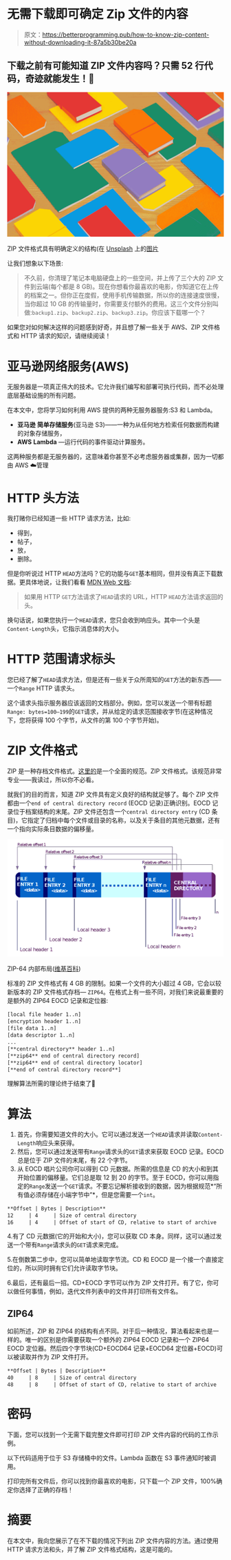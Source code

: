 # 无需下载即可确定 Zip 文件的内容

> 原文：<https://betterprogramming.pub/how-to-know-zip-content-without-downloading-it-87a5b30be20a>

## 下载之前有可能知道 ZIP 文件内容吗？只需 52 行代码，奇迹就能发生！🔮

![](img/84f5c4796d48eff81d7042b7c311c588.png)

ZIP 文件格式具有明确定义的结构(在 [Unsplash](https://unsplash.com/@brlimaproj) 上的[图片](https://unsplash.com/photos/Z19vToWBDIc)

让我们想象以下场景:

> 不久前，你清理了笔记本电脑硬盘上的一些空间，并上传了三个大的 ZIP 文件到云端(每个都是 8 GB)。现在你想看你最喜欢的电影，你知道它在上传的档案之一。但你正在度假，使用手机传输数据，所以你的连接速度很慢，当你超过 10 GB 的传输量时，你需要支付额外的费用。这三个文件分别叫做:`backup1.zip`、`backup2.zip`、`backup3.zip`。你应该下载哪一个？

如果您对如何解决这样的问题感到好奇，并且想了解一些关于 AWS、ZIP 文件格式和 HTTP 请求的知识，请继续阅读！

# 亚马逊网络服务(AWS)

无服务器是一项真正伟大的技术。它允许我们编写和部署可执行代码，而不必处理底层基础设施的所有问题。

在本文中，您将学习如何利用 AWS 提供的两种无服务器服务:S3 和 Lambda。

*   **亚马逊** **简单存储服务**(亚马逊 S3)——一种为从任何地方检索任何数据而构建的对象存储服务，
*   **AWS** **Lambda** —运行代码的事件驱动计算服务。

这两种服务都是无服务器的，这意味着你甚至不必考虑服务器或集群，因为一切都由 AWS ☁️管理

# HTTP 头方法

我打赌你已经知道一些 HTTP 请求方法，比如:

*   得到，
*   帖子，
*   放，
*   删除。

但是你听说过 HTTP `HEAD`方法吗？它的功能与`GET`基本相同，但并没有真正下载数据。更具体地说，让我们看看 [MDN Web 文档](https://developer.mozilla.org/en-US/docs/Web/HTTP/Methods/HEAD):

> 如果用 HTTP `GET`方法请求了`HEAD`请求的 URL，HTTP `HEAD`方法请求返回的头。

换句话说，如果您执行一个`HEAD`请求，您只会收到响应头。其中一个头是`Content-Length`头，它指示消息体的大小。

# HTTP 范围请求标头

您已经了解了`HEAD`请求方法，但是还有一些关于众所周知的`GET`方法的新东西——一个`Range` HTTP 请求头。

这个请求头指示服务器应该返回的文档部分。例如，您可以发送一个带有标题`Range: bytes=100–199`的`GET`请求，并从给定的请求范围接收字节(在这种情况下，您将获得 100 个字节，从文件的第 100 个字节开始)。

# ZIP 文件格式

ZIP 是一种存档文件格式。[这里的](https://pkware.cachefly.net/webdocs/casestudies/APPNOTE.TXT)是一个全面的规范。ZIP 文件格式。该规范非常专业——我读过，所以你不必看。

就我们的目的而言，知道 ZIP 文件具有定义良好的结构就足够了。每个 ZIP 文件都由一个`end of central directory record` (EOCD 记录)正确识别。EOCD 记录位于档案结构的末尾。ZIP 文件还包含一个`central directory entry` (CD 条目)，它指定了归档中每个文件或目录的名称，以及关于条目的其他元数据，还有一个指向实际条目数据的偏移量。

![](img/9371f54066ed615eef0fc53580d7226e.png)

ZIP-64 内部布局([维基百科](https://en.wikipedia.org/wiki/ZIP_(file_format)?oldformat=true))

标准的 ZIP 文件格式有 4 GB 的限制。如果一个文件的大小超过 4 GB，它会以较新版本的 ZIP 文件格式存档— `ZIP64`。在格式上有一些不同，对我们来说最重要的是额外的 ZIP64 EOCD 记录和定位器:

```
[local file header 1..n]
[encryption header 1..n]
[file data 1..n]
[data descriptor 1..n]
...
[**central directory** header 1..n]
[**zip64** end of central directory record]
[**zip64** end of central directory locator] 
[**end of central directory record**]
```

理解算法所需的理论终于结束了🎉

# **算法**

1.  首先，你需要知道文件的大小。它可以通过发送一个`HEAD`请求并读取`Content-Length`响应头来获得。
2.  然后，您可以通过发送带有`Range`请求头的`GET`请求来获取 EOCD 记录。EOCD 总是位于 ZIP 文件的末尾，有 22 个字节。
3.  从 EOCD 唱片公司你可以得到 CD 元数据。所需的信息是 CD 的大小和到其开始位置的偏移量。它们总是取 12 到 20 的字节。至于 EOCD，你可以用指定的`Range`发送一个`GET`请求。不要忘记解析接收到的数据，因为根据规范*“所有值必须存储在小端字节中”*，但是您需要一个`int`。

```
**Offset | Bytes | Description**
12     | 4     | Size of central directory
16     | 4     | Offset of start of CD, relative to start of archive
```

4.有了 CD 元数据(它的开始和大小)，您可以获取 CD 本身。同样，这可以通过发送一个带有`Range`请求头的`GET`请求来完成。

5.在倒数第二步中，您可以简单地读取字节流。CD 和 EOCD 是一个接一个直接定位的，所以同时拥有它们允许读取字节块。

6.最后，还有最后一招。CD+EOCD 字节可以作为 ZIP 文件打开。有了它，你可以做任何事情，例如，迭代文件列表中的文件并打印所有文件名。

## ZIP64

如前所述，ZIP 和 ZIP64 的结构有点不同。对于后一种情况，算法看起来也是一样的。唯一的区别是你需要获取一个额外的 ZIP64 EOCD 记录和一个 ZIP64 EOCD 定位器。然后四个字节块(CD+EOCD64 记录+EOCD64 定位器+EOCD)可以被读取并作为 ZIP 文件打开。

```
**Offset | Bytes | Description**
40     | 8     | Size of central directory
48     | 8     | Offset of start of CD, relative to start of archive
```

# 密码

下面，您可以找到一个无需下载完整文件即可打印 ZIP 文件内容的代码的工作示例。

以下代码适用于位于 S3 存储桶中的文件。Lambda 函数在 S3 事件通知时被调用。

打印完所有文件后，你可以找到你最喜欢的电影，只下载一个 ZIP 文件，100%确定你选择了正确的存档！

# 摘要

在本文中，我向您展示了在不下载的情况下列出 ZIP 文件内容的方法。通过使用 HTTP 请求方法和头，并了解 ZIP 文件格式结构，这是可能的。